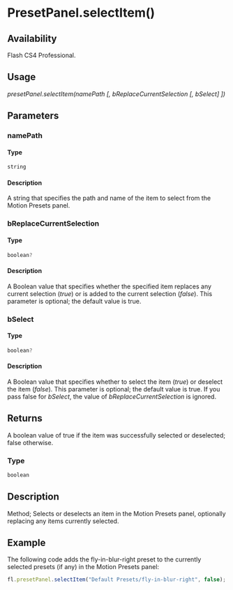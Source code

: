 # PresetPanel.selectItem()

## Availability

Flash CS4 Professional.

## Usage

*presetPanel.selectItem(namePath [, bReplaceCurrentSelection [, bSelect] ])*

## Parameters

### **namePath**

#### Type

```typescript
string
```

#### Description

A string that specifies the path and name of the item to select from the Motion Presets panel.

### **bReplaceCurrentSelection**

#### Type

```typescript
boolean?
```

#### Description

A Boolean value that specifies whether the specified item replaces any current selection (*true*) or is added to the current selection (*false*). This parameter is optional; the default value is true.

### **bSelect**

#### Type

```typescript
boolean?
```

#### Description

A Boolean value that specifies whether to select the item (*true*) or deselect the item (*false*). This parameter is optional; the default value is true. If you pass false for *bSelect*, the value of *bReplaceCurrentSelection* is ignored.

## Returns

A boolean value of true if the item was successfully selected or deselected; false otherwise.

### Type

```typescript
boolean
```

## Description

Method; Selects or deselects an item in the Motion Presets panel, optionally replacing any items currently selected.

## Example

The following code adds the fly-in-blur-right preset to the currently selected presets (if any) in the Motion Presets panel:

```javascript
fl.presetPanel.selectItem("Default Presets/fly-in-blur-right", false);
```
